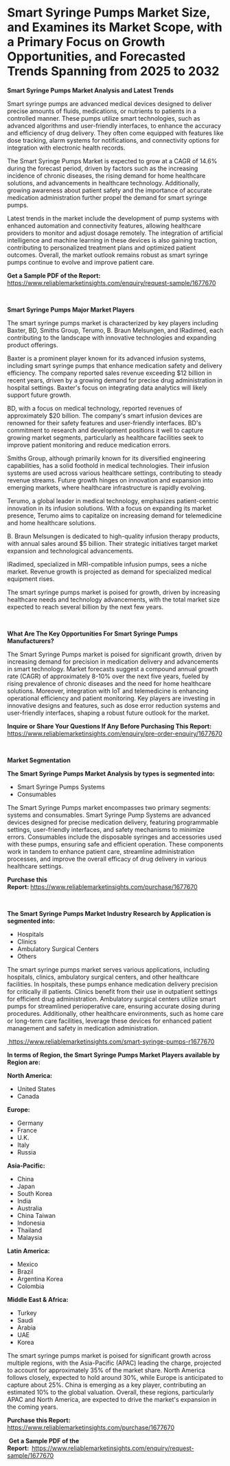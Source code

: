 <p><h1>Smart Syringe Pumps Market Size, and Examines its Market Scope, with a Primary Focus on Growth Opportunities, and Forecasted Trends Spanning from 2025 to 2032</h1></p><p><strong>Smart Syringe Pumps Market Analysis and Latest Trends</strong></p>
<p><p>Smart syringe pumps are advanced medical devices designed to deliver precise amounts of fluids, medications, or nutrients to patients in a controlled manner. These pumps utilize smart technologies, such as advanced algorithms and user-friendly interfaces, to enhance the accuracy and efficiency of drug delivery. They often come equipped with features like dose tracking, alarm systems for notifications, and connectivity options for integration with electronic health records.</p><p>The Smart Syringe Pumps Market is expected to grow at a CAGR of 14.6% during the forecast period, driven by factors such as the increasing incidence of chronic diseases, the rising demand for home healthcare solutions, and advancements in healthcare technology. Additionally, growing awareness about patient safety and the importance of accurate medication administration further propel the demand for smart syringe pumps. </p><p>Latest trends in the market include the development of pump systems with enhanced automation and connectivity features, allowing healthcare providers to monitor and adjust dosage remotely. The integration of artificial intelligence and machine learning in these devices is also gaining traction, contributing to personalized treatment plans and optimized patient outcomes. Overall, the market outlook remains robust as smart syringe pumps continue to evolve and improve patient care.</p></p>
<p><strong>Get a Sample PDF of the Report:&nbsp;</strong> <a href="https://www.reliablemarketinsights.com/enquiry/request-sample/1677670?utm_campaign=3065&utm_medium=2&utm_source=Github&utm_content=ia&utm_term=13042025&utm_id=smart-syringe-pumps">https://www.reliablemarketinsights.com/enquiry/request-sample/1677670</a></p>
<p>&nbsp;</p>
<p><strong>Smart Syringe Pumps Major Market Players</strong></p>
<p><p>The smart syringe pumps market is characterized by key players including Baxter, BD, Smiths Group, Terumo, B. Braun Melsungen, and IRadimed, each contributing to the landscape with innovative technologies and expanding product offerings.</p><p>Baxter is a prominent player known for its advanced infusion systems, including smart syringe pumps that enhance medication safety and delivery efficiency. The company reported sales revenue exceeding $12 billion in recent years, driven by a growing demand for precise drug administration in hospital settings. Baxter's focus on integrating data analytics will likely support future growth.</p><p>BD, with a focus on medical technology, reported revenues of approximately $20 billion. The company's smart infusion devices are renowned for their safety features and user-friendly interfaces. BD's commitment to research and development positions it well to capture growing market segments, particularly as healthcare facilities seek to improve patient monitoring and reduce medication errors.</p><p>Smiths Group, although primarily known for its diversified engineering capabilities, has a solid foothold in medical technologies. Their infusion systems are used across various healthcare settings, contributing to steady revenue streams. Future growth hinges on innovation and expansion into emerging markets, where healthcare infrastructure is rapidly evolving.</p><p>Terumo, a global leader in medical technology, emphasizes patient-centric innovation in its infusion solutions. With a focus on expanding its market presence, Terumo aims to capitalize on increasing demand for telemedicine and home healthcare solutions.</p><p>B. Braun Melsungen is dedicated to high-quality infusion therapy products, with annual sales around $5 billion. Their strategic initiatives target market expansion and technological advancements.</p><p>IRadimed, specialized in MRI-compatible infusion pumps, sees a niche market. Revenue growth is projected as demand for specialized medical equipment rises.</p><p>The smart syringe pumps market is poised for growth, driven by increasing healthcare needs and technology advancements, with the total market size expected to reach several billion by the next few years.</p></p>
<p>&nbsp;</p>
<p><strong>What Are The Key Opportunities For Smart Syringe Pumps Manufacturers?</strong></p>
<p><p>The Smart Syringe Pumps market is poised for significant growth, driven by increasing demand for precision in medication delivery and advancements in smart technology. Market forecasts suggest a compound annual growth rate (CAGR) of approximately 8-10% over the next five years, fueled by rising prevalence of chronic diseases and the need for home healthcare solutions. Moreover, integration with IoT and telemedicine is enhancing operational efficiency and patient monitoring. Key players are investing in innovative designs and features, such as dose error reduction systems and user-friendly interfaces, shaping a robust future outlook for the market.</p></p>
<p><strong>Inquire or Share Your Questions If Any Before Purchasing This Report:</strong> <a href="https://www.reliablemarketinsights.com/enquiry/pre-order-enquiry/1677670?utm_campaign=3065&utm_medium=2&utm_source=Github&utm_content=ia&utm_term=13042025&utm_id=smart-syringe-pumps">https://www.reliablemarketinsights.com/enquiry/pre-order-enquiry/1677670</a></p>
<p>&nbsp;</p>
<p><strong>Market Segmentation</strong></p>
<p><strong>The Smart Syringe Pumps Market Analysis by types is segmented into:</strong></p>
<p><ul><li>Smart Syringe Pumps Systems</li><li>Consumables</li></ul></p>
<p><p>The Smart Syringe Pumps market encompasses two primary segments: systems and consumables. Smart Syringe Pump Systems are advanced devices designed for precise medication delivery, featuring programmable settings, user-friendly interfaces, and safety mechanisms to minimize errors. Consumables include the disposable syringes and accessories used with these pumps, ensuring safe and efficient operation. These components work in tandem to enhance patient care, streamline administration processes, and improve the overall efficacy of drug delivery in various healthcare settings.</p></p>
<p><strong>Purchase this Report:&nbsp;</strong><a href="https://www.reliablemarketinsights.com/purchase/1677670?utm_campaign=3065&utm_medium=2&utm_source=Github&utm_content=ia&utm_term=13042025&utm_id=smart-syringe-pumps">https://www.reliablemarketinsights.com/purchase/1677670</a></p>
<p>&nbsp;</p>
<p><strong>The Smart Syringe Pumps Market Industry Research by Application is segmented into:</strong></p>
<p><ul><li>Hospitals</li><li>Clinics</li><li>Ambulatory Surgical Centers</li><li>Others</li></ul></p>
<p><p>The smart syringe pumps market serves various applications, including hospitals, clinics, ambulatory surgical centers, and other healthcare facilities. In hospitals, these pumps enhance medication delivery precision for critically ill patients. Clinics benefit from their use in outpatient settings for efficient drug administration. Ambulatory surgical centers utilize smart pumps for streamlined perioperative care, ensuring accurate dosing during procedures. Additionally, other healthcare environments, such as home care or long-term care facilities, leverage these devices for enhanced patient management and safety in medication administration.</p></p>
<p><a href="https://www.reliablemarketinsights.com/smart-syringe-pumps-r1677670?utm_campaign=3065&utm_medium=2&utm_source=Github&utm_content=ia&utm_term=13042025&utm_id=smart-syringe-pumps">&nbsp;https://www.reliablemarketinsights.com/smart-syringe-pumps-r1677670</a></p>
<p><strong>In terms of Region, the Smart Syringe Pumps Market Players available by Region are:</strong></p>
<p>
    <p> <strong> North America: </strong>
        <ul>
            <li>United States</li>
            <li>Canada</li>
        </ul>
        </p> 
    <p> <strong> Europe: </strong>
        <ul>
            <li>Germany</li>
            <li>France</li>
            <li>U.K.</li>
            <li>Italy</li>
            <li>Russia</li>
        </ul>
        </p> 
    <p> <strong> Asia-Pacific: </strong>
        <ul>
            <li>China</li>
            <li>Japan</li>
            <li>South Korea</li>
            <li>India</li>
            <li>Australia</li>
            <li>China Taiwan</li>
            <li>Indonesia</li>
            <li>Thailand</li>
            <li>Malaysia</li>
        </ul>
        </p> 
    <p> <strong> Latin America: </strong>
        <ul>
            <li>Mexico</li>
            <li>Brazil</li>
            <li>Argentina Korea</li>
            <li>Colombia</li>
        </ul>
        </p> 
    <p> <strong> Middle East & Africa: </strong>
        <ul>
            <li>Turkey</li>
            <li>Saudi</li>
            <li>Arabia</li>
            <li>UAE</li>
            <li>Korea</li>
        </ul>
    </p>
    </p>
<p><p>The smart syringe pumps market is poised for significant growth across multiple regions, with the Asia-Pacific (APAC) leading the charge, projected to account for approximately 35% of the market share. North America follows closely, expected to hold around 30%, while Europe is anticipated to capture about 25%. China is emerging as a key player, contributing an estimated 10% to the global valuation. Overall, these regions, particularly APAC and North America, are expected to drive the market's expansion in the coming years.</p></p>
<p><strong>Purchase this Report: </strong><a href="https://www.reliablemarketinsights.com/purchase/1677670?utm_campaign=3065&utm_medium=2&utm_source=Github&utm_content=ia&utm_term=13042025&utm_id=smart-syringe-pumps">https://www.reliablemarketinsights.com/purchase/1677670</a></p>
<p>&nbsp;<strong>Get a Sample PDF of the Report:&nbsp;&nbsp;</strong><a href="https://www.reliablemarketinsights.com/enquiry/request-sample/1677670?utm_campaign=3065&utm_medium=2&utm_source=Github&utm_content=ia&utm_term=13042025&utm_id=smart-syringe-pumps">https://www.reliablemarketinsights.com/enquiry/request-sample/1677670</a></p>
<p><strong></strong></p>
<p><p></p><p></p><p></p></p>
